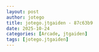 ```yaml
---
layout: post
author: jotego
title: jotego.jtgaiden - 87c63b9
date: 2025-10-24
categories: [Arcade, jtgaiden]
tags: [jotego.jtgaiden]
---
```


